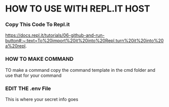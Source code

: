 # HOW TO USE WITH REPL.IT HOST



### Copy This Code To Repl.it

https://docs.repl.it/tutorials/06-github-and-run-button#:~:text=To%20import%20it%20into%20Repl,turn%20it%20into%20a%20repl.


### HOW TO MAKE COMMAND

TO make a command copy the command template in the cmd folder and use that for your command


### EDIT THE .env File

This is where your secret info goes
